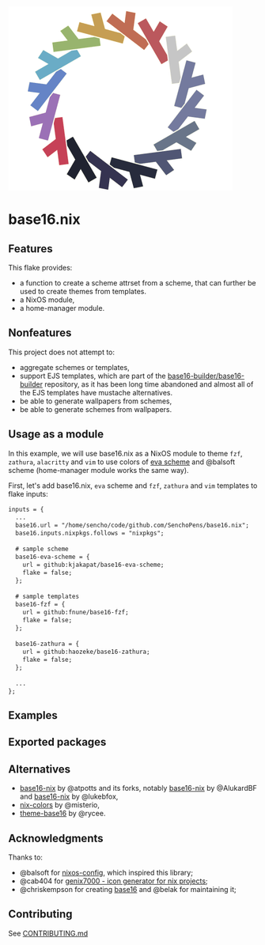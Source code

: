 ![logo](./logo.png)

# base16.nix

## Features
This flake provides:
- a function to create a scheme attrset from a scheme,
  that can further be used to create themes from templates.
- a NixOS module,
- a home-manager module.

## Nonfeatures
This project does not attempt to:
- aggregate schemes or templates,
- support EJS templates, which are part of the
[base16-builder/base16-builder](https://github.com/base16-builder/base16-builder)
repository, as it has been long time abandoned and almost all of the EJS templates
have mustache alternatives.
- be able to generate wallpapers from schemes,
- be able to generate schemes from wallpapers.

## Usage as a module
In this example, we will use base16.nix as a NixOS module to theme
`fzf`, `zathura`, `alacritty` and `vim` to use colors of
[eva scheme](https://github.com/kjakapat/eva-theme) and @balsoft scheme
(home-manager module works the same way).

First, let's add base16.nix, `eva` scheme and `fzf`, `zathura` and `vim` templates to flake inputs:
```
inputs = {
  ...
  base16.url = "/home/sencho/code/github.com/SenchoPens/base16.nix";
  base16.inputs.nixpkgs.follows = "nixpkgs";

  # sample scheme
  base16-eva-scheme = {
    url = github:kjakapat/base16-eva-scheme;
    flake = false;
  };

  # sample templates
  base16-fzf = {
    url = github:fnune/base16-fzf;
    flake = false;
  };

  base16-zathura = {
    url = github:haozeke/base16-zathura;
    flake = false;
  };

  ...
};
```

## Examples

## Exported packages

## Alternatives
- [base16-nix](https://github.com/atpotts/base16-nix) by @atpotts and its forks, notably
[base16-nix](https://github.com/AlukardBF/base16-nix) by @AlukardBF and [base16-nix](https://github.com/lukebfox/base16-nix) by @lukebfox,
- [nix-colors](https://git.sr.ht/~misterio/nix-colors) by @misterio,
- [theme-base16](https://gitlab.com/rycee/nur-expressions/-/tree/master/hm-modules/theme-base16) by @rycee.

## Acknowledgments
Thanks to:
- @balsoft for [nixos-config](https://code.balsoft.ru/balsoft/nixos-config),
  which inspired this library;
- @cab404 for [genix7000 - icon generator for nix projects](https://github.com/cab404/genix7000);
- @chriskempson for creating [base16](https://github.com/chriskempson/base16)
  and @belak for maintaining it;

## Contributing
See [CONTRIBUTING.md](CONTRIBUTING.md)
